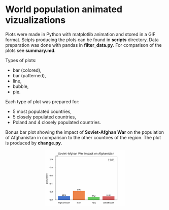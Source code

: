 # World population animated vizualizations

Plots were made in Python with matplotlib animation and stored in a GIF format. Scipts producing the plots can be found in **scripts** directory. Data preparation was done with pandas in **filter_data.py**. For comparison of the plots see **summary.md**.

Types of plots:
- bar (colored),
- bar (patterned),
- line,
- bubble,
- pie.

Each type of plot was prepared for:
- 5 most populated countries,
- 5 closely populated countries,
- Poland and 4 closely populated countries.

Bonus bar plot showing the impact of **Soviet-Afghan War** on the population of Afghanistan in comparison to the other countires of the region. The plot is produced by **change.py**.

<div align="center">
  <img src="plots/change/soviet_afghan.gif" width="50%">
</div>
